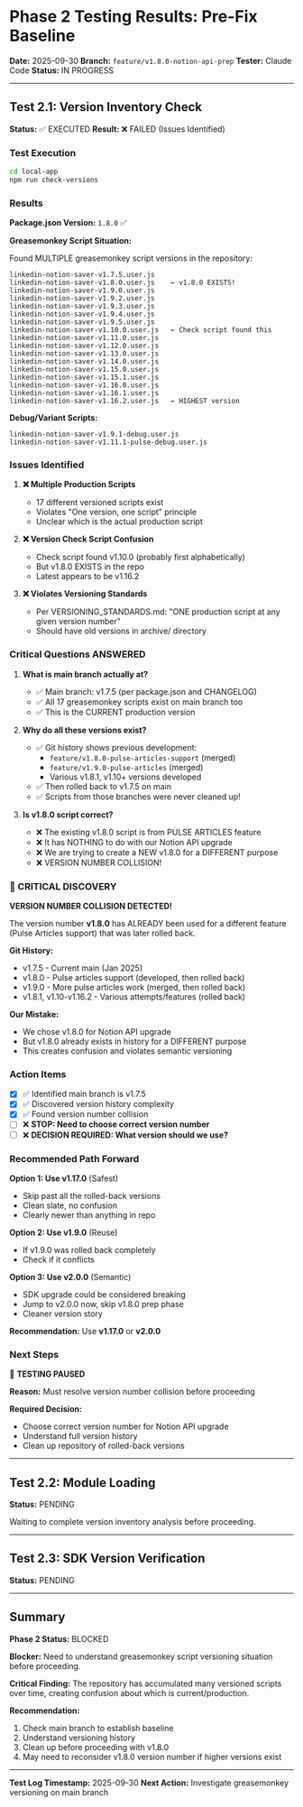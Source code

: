 # Phase 2 Testing Results: Pre-Fix Baseline

**Date:** 2025-09-30
**Branch:** `feature/v1.8.0-notion-api-prep`
**Tester:** Claude Code
**Status:** IN PROGRESS

---

## Test 2.1: Version Inventory Check

**Status:** ✅ EXECUTED
**Result:** ❌ FAILED (Issues Identified)

### Test Execution

```bash
cd local-app
npm run check-versions
```

### Results

**Package.json Version:** `1.8.0` ✅

**Greasemonkey Script Situation:**

Found MULTIPLE greasemonkey script versions in the repository:
```
linkedin-notion-saver-v1.7.5.user.js
linkedin-notion-saver-v1.8.0.user.js    ← v1.8.0 EXISTS!
linkedin-notion-saver-v1.9.0.user.js
linkedin-notion-saver-v1.9.2.user.js
linkedin-notion-saver-v1.9.3.user.js
linkedin-notion-saver-v1.9.4.user.js
linkedin-notion-saver-v1.9.5.user.js
linkedin-notion-saver-v1.10.0.user.js   ← Check script found this
linkedin-notion-saver-v1.11.0.user.js
linkedin-notion-saver-v1.12.0.user.js
linkedin-notion-saver-v1.13.0.user.js
linkedin-notion-saver-v1.14.0.user.js
linkedin-notion-saver-v1.15.0.user.js
linkedin-notion-saver-v1.15.1.user.js
linkedin-notion-saver-v1.16.0.user.js
linkedin-notion-saver-v1.16.1.user.js
linkedin-notion-saver-v1.16.2.user.js   ← HIGHEST version
```

**Debug/Variant Scripts:**
```
linkedin-notion-saver-v1.9.1-debug.user.js
linkedin-notion-saver-v1.11.1-pulse-debug.user.js
```

### Issues Identified

1. **❌ Multiple Production Scripts**
   - 17 different versioned scripts exist
   - Violates "One version, one script" principle
   - Unclear which is the actual production script

2. **❌ Version Check Script Confusion**
   - Check script found v1.10.0 (probably first alphabetically)
   - But v1.8.0 EXISTS in the repo
   - Latest appears to be v1.16.2

3. **❌ Violates Versioning Standards**
   - Per VERSIONING_STANDARDS.md: "ONE production script at any given version number"
   - Should have old versions in archive/ directory

### Critical Questions ANSWERED

1. **What is main branch actually at?**
   - ✅ Main branch: v1.7.5 (per package.json and CHANGELOG)
   - ✅ All 17 greasemonkey scripts exist on main branch too
   - ✅ This is the CURRENT production version

2. **Why do all these versions exist?**
   - ✅ Git history shows previous development:
     - `feature/v1.8.0-pulse-articles-support` (merged)
     - `feature/v1.9.0-pulse-articles` (merged)
     - Various v1.8.1, v1.10+ versions developed
   - ✅ Then rolled back to v1.7.5 on main
   - ✅ Scripts from those branches were never cleaned up!

3. **Is v1.8.0 script correct?**
   - ❌ The existing v1.8.0 script is from PULSE ARTICLES feature
   - ❌ It has NOTHING to do with our Notion API upgrade
   - ❌ We are trying to create a NEW v1.8.0 for a DIFFERENT purpose
   - ❌ VERSION NUMBER COLLISION!

### 🚨 CRITICAL DISCOVERY

**VERSION NUMBER COLLISION DETECTED!**

The version number **v1.8.0** has ALREADY been used for a different feature (Pulse Articles support) that was later rolled back.

**Git History:**
- v1.7.5 - Current main (Jan 2025)
- v1.8.0 - Pulse articles support (developed, then rolled back)
- v1.9.0 - More pulse articles work (merged, then rolled back)
- v1.8.1, v1.10-v1.16.2 - Various attempts/features (rolled back)

**Our Mistake:**
- We chose v1.8.0 for Notion API upgrade
- But v1.8.0 already exists in history for a DIFFERENT purpose
- This creates confusion and violates semantic versioning

### Action Items

- [x] ✅ Identified main branch is v1.7.5
- [x] ✅ Discovered version history complexity
- [x] ✅ Found version number collision
- [ ] ❌ **STOP: Need to choose correct version number**
- [ ] ❌ **DECISION REQUIRED: What version should we use?**

### Recommended Path Forward

**Option 1: Use v1.17.0** (Safest)
- Skip past all the rolled-back versions
- Clean slate, no confusion
- Clearly newer than anything in repo

**Option 2: Use v1.9.0** (Reuse)
- If v1.9.0 was rolled back completely
- Check if it conflicts

**Option 3: Use v2.0.0** (Semantic)
- SDK upgrade could be considered breaking
- Jump to v2.0.0 now, skip v1.8.0 prep phase
- Cleaner version story

**Recommendation:** Use **v1.17.0** or **v2.0.0**

### Next Steps

🛑 **TESTING PAUSED**

**Reason:** Must resolve version number collision before proceeding

**Required Decision:**
- Choose correct version number for Notion API upgrade
- Understand full version history
- Clean up repository of rolled-back versions

---

## Test 2.2: Module Loading

**Status:** PENDING

Waiting to complete version inventory analysis before proceeding.

---

## Test 2.3: SDK Version Verification

**Status:** PENDING

---

## Summary

**Phase 2 Status:** BLOCKED

**Blocker:** Need to understand greasemonkey script versioning situation before proceeding.

**Critical Finding:** The repository has accumulated many versioned scripts over time, creating confusion about which is current/production.

**Recommendation:**
1. Check main branch to establish baseline
2. Understand versioning history
3. Clean up before proceeding with v1.8.0
4. May need to reconsider v1.8.0 version number if higher versions exist

---

**Test Log Timestamp:** 2025-09-30
**Next Action:** Investigate greasemonkey versioning on main branch
